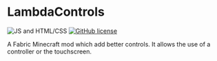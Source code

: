 # LambdaControls

![JS and HTML/CSS](https://img.shields.io/badge/language-Java%208-9B599A.svg?style=flat-square)
[![GitHub license](https://img.shields.io/badge/license-MIT-blue.svg?style=flat-square)](https://raw.githubusercontent.com/LambdAurora/LambdaControls/master/LICENSE)

A Fabric Minecraft mod which add better controls.
It allows the use of a controller or the touchscreen.
